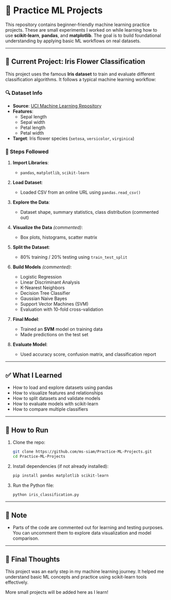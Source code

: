 # 🌸 Practice ML Projects

This repository contains beginner-friendly machine learning practice projects. These are small experiments I worked on while learning how to use **scikit-learn**, **pandas**, and **matplotlib**. The goal is to build foundational understanding by applying basic ML workflows on real datasets.

---

## 📁 Current Project: Iris Flower Classification

This project uses the famous **Iris dataset** to train and evaluate different classification algorithms. It follows a typical machine learning workflow:

### 🔍 Dataset Info

- **Source**: [UCI Machine Learning Repository](https://archive.ics.uci.edu/ml/datasets/iris)
- **Features**:
  - Sepal length
  - Sepal width
  - Petal length
  - Petal width
- **Target**: Iris flower species (`setosa`, `versicolor`, `virginica`)

### 🧪 Steps Followed

1. **Import Libraries**:
   - `pandas`, `matplotlib`, `scikit-learn`

2. **Load Dataset**:
   - Loaded CSV from an online URL using `pandas.read_csv()`

3. **Explore the Data**:
   - Dataset shape, summary statistics, class distribution (commented out)

4. **Visualize the Data** *(commented)*:
   - Box plots, histograms, scatter matrix

5. **Split the Dataset**:
   - 80% training / 20% testing using `train_test_split`

6. **Build Models** *(commented)*:
   - Logistic Regression
   - Linear Discriminant Analysis
   - K-Nearest Neighbors
   - Decision Tree Classifier
   - Gaussian Naive Bayes
   - Support Vector Machines (SVM)
   - Evaluation with 10-fold cross-validation

7. **Final Model**:
   - Trained an **SVM** model on training data
   - Made predictions on the test set

8. **Evaluate Model**:
   - Used accuracy score, confusion matrix, and classification report

---

## ✅ What I Learned

- How to load and explore datasets using pandas
- How to visualize features and relationships
- How to split datasets and validate models
- How to evaluate models with scikit-learn
- How to compare multiple classifiers

---

## 🚀 How to Run

1. Clone the repo:
   ```bash
   git clone https://github.com/ms-siam/Practice-ML-Projects.git
   cd Practice-ML-Projects
   ```

2. Install dependencies (if not already installed):
   ```bash
   pip install pandas matplotlib scikit-learn
   ```

3. Run the Python file:
   ```bash
   python iris_classification.py
   ```

---

## 📌 Note

- Parts of the code are commented out for learning and testing purposes. You can uncomment them to explore data visualization and model comparison.

---

## 🙌 Final Thoughts

This project was an early step in my machine learning journey. It helped me understand basic ML concepts and practice using scikit-learn tools effectively.

More small projects will be added here as I learn!